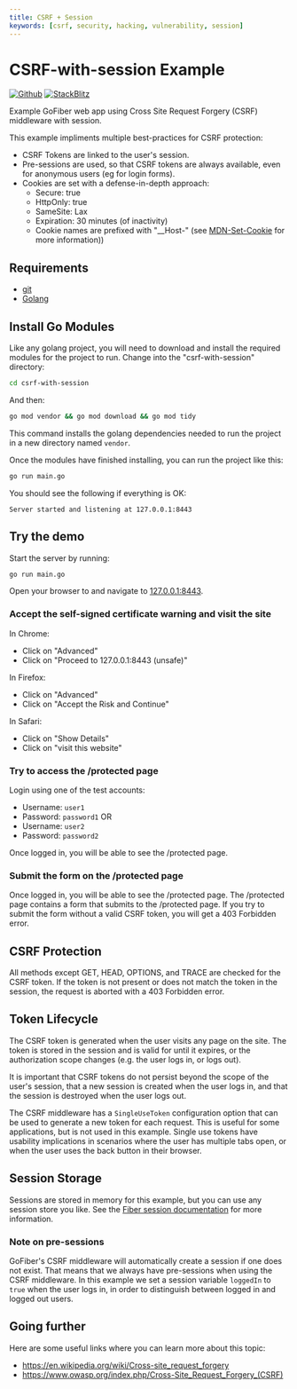 ```yaml
---
title: CSRF + Session
keywords: [csrf, security, hacking, vulnerability, session]
---
```


# CSRF-with-session Example

[![Github](https://img.shields.io/static/v1?label=&message=Github&color=2ea44f&style=for-the-badge&logo=github)](https://github.com/gofiber/recipes/tree/master/csrf-with-session) [![StackBlitz](https://img.shields.io/static/v1?label=&message=StackBlitz&color=2ea44f&style=for-the-badge&logo=StackBlitz)](https://stackblitz.com/github/gofiber/recipes/tree/master/csrf-with-session)

Example GoFiber web app using Cross Site Request Forgery (CSRF) middleware with session.

This example impliments multiple best-practices for CSRF protection:

- CSRF Tokens are linked to the user's session.
- Pre-sessions are used, so that CSRF tokens are always available, even for anonymous users (eg for login forms).
- Cookies are set with a defense-in-depth approach:
  - Secure: true
  - HttpOnly: true
  - SameSite: Lax
  - Expiration: 30 minutes (of inactivity)
  - Cookie names are prefixed with "__Host-" (see [MDN-Set-Cookie](https://developer.mozilla.org/en-US/docs/Web/HTTP/Headers/Set-Cookie) for more information))

## Requirements

- [git](https://git-scm.com/downloads)
- [Golang](https://golang.org/)

## Install Go Modules

Like any golang project, you will need to download and install the required modules for the project to run. Change into the "csrf-with-session" directory:

```bash
cd csrf-with-session
```

And then:

```bash
go mod vendor && go mod download && go mod tidy
```

This command installs the golang dependencies needed to run the project in a new directory named `vendor`.

Once the modules have finished installing, you can run the project like this:

```bash
go run main.go
```

You should see the following if everything is OK:

```
Server started and listening at 127.0.0.1:8443
```

## Try the demo

Start the server by running:

```bash
go run main.go
```

Open your browser to and navigate to [127.0.0.1:8443](http://127.0.0.1:8443).

### Accept the self-signed certificate warning and visit the site

In Chrome:

- Click on "Advanced"
- Click on "Proceed to 127.0.0.1:8443 (unsafe)"

In Firefox:

- Click on "Advanced"
- Click on "Accept the Risk and Continue"

In Safari:

- Click on "Show Details"
- Click on "visit this website"

### Try to access the /protected page

Login using one of the test accounts:

- Username: `user1`
- Password: `password1`
OR
- Username: `user2`
- Password: `password2`

Once logged in, you will be able to see the /protected page.

### Submit the form on the /protected page

Once logged in, you will be able to see the /protected page. The /protected page contains a form that submits to the /protected page. If you try to submit the form without a valid CSRF token, you will get a 403 Forbidden error.

## CSRF Protection

All methods except GET, HEAD, OPTIONS, and TRACE are checked for the CSRF token. If the token is not present or does not match the token in the session, the request is aborted with a 403 Forbidden error.

## Token Lifecycle

The CSRF token is generated when the user visits any page on the site. The token is stored in the session and is valid for until it expires, or the authorization scope changes (e.g. the user logs in, or logs out).

It is important that CSRF tokens do not persist beyond the scope of the user's session, that a new session is created when the user logs in, and that the session is destroyed when the user logs out.

The CSRF middleware has a `SingleUseToken` configuration option that can be used to generate a new token for each request. This is useful for some applications, but is not used in this example. Single use tokens have usability implications in scenarios where the user has multiple tabs open, or when the user uses the back button in their browser.

## Session Storage

Sessions are stored in memory for this example, but you can use any session store you like. See the [Fiber session documentation](https://docs.gofiber.io/api/middleware/session) for more information.

### Note on pre-sessions

GoFiber's CSRF middleware will automatically create a session if one does not exist. That means that we always have pre-sessions when using the CSRF middleware. In this example we set a session variable `loggedIn`
to `true` when the user logs in, in order to distinguish between logged in and logged out users.

## Going further

Here are some useful links where you can learn more about this topic:

- <https://en.wikipedia.org/wiki/Cross-site_request_forgery>
- <https://www.owasp.org/index.php/Cross-Site_Request_Forgery_(CSRF)>
